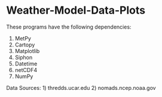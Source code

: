 # Weather-Model-Data-Plots
These programs have the following dependencies:
1) MetPy
2) Cartopy
3) Matplotlib
4) Siphon
5) Datetime
6) netCDF4
7) NumPy

Data Sources: 1) thredds.ucar.edu 2) nomads.ncep.noaa.gov
